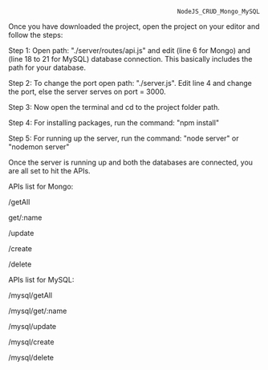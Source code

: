                                                    NodeJS_CRUD_Mongo_MySQL
                                                   
Once you have downloaded the project, open the project on your editor and follow the steps:

Step 1:
Open path: "./server/routes/api.js" and edit (line 6 for Mongo) and (line 18 to 21 for MySQL) database connection. This basically includes the path for your database.

Step 2:
To change the port open path: "./server.js". Edit line 4 and change the port, else the server serves on port = 3000.

Step 3:
Now open the terminal and cd to the project folder path.

Step 4:
For installing packages, run the command: "npm install"

Step 5:
For running up the server, run the command: "node server" or "nodemon server"

Once the server is running up and both the databases are connected, you are all set to hit the APIs.


APIs list for Mongo:

/getAll

get/:name

/update

/create

/delete



APIs list for MySQL:

/mysql/getAll

/mysql/get/:name

/mysql/update

/mysql/create

/mysql/delete
